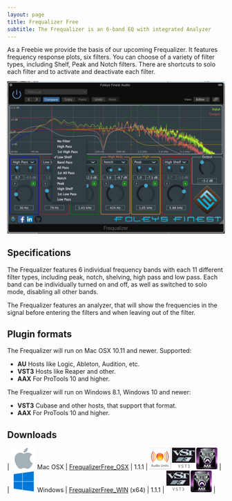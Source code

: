 ```yaml
---
layout: page
title: Frequalizer Free
subtitle: The Frequalizer is an 6-band EQ with integrated Analyzer
---
```


As a Freebie we provide the basis of our upcoming Frequalizer.
It features frequency response plots, six filters.
You can choose of a variety of filter types, including Shelf, Peak and Notch filters.
There are shortcuts to solo each filter and to activate and deactivate each filter.

![Frequalizer Screenshot](/img/plugins/FrequalizerFree.png)

## Specifications

The Frequalizer features 6 individual frequency bands with each 11 different filter types, including peak, notch, shelving, high pass and low pass.
Each band can be individually turned on and off, as well as switched to solo mode, disabling all other bands.

The Frequalizer features an analyzer, that will show the frequencies in the signal before entering the filters and when leaving out of the filter.

## Plugin formats

The Frequalizer will run on Mac OSX 10.11 and newer. Supported:
- **AU**        Hosts like Logic, Ableton, Audition, etc.
- **VST3**      Hosts like Reaper and other.
- **AAX**       For ProTools 10 and higher.


The Frequalizer will run on Windows 8.1, Windows 10 and newer:
- **VST3**      Cubase and other hosts, that support that format.
- **AAX**       For ProTools 10 and higher.

## Downloads

| ![OSX](/img/apple_logo.png) Mac OSX       | [FrequalizerFree_OSX](https://s3.eu-west-2.amazonaws.com/foleysfinest/plugins/Frequalizer_Free/FrequalizerFree_OSX.pkg) | 1.1.1 | ![AU / VST3 / AAX](/img/PluginFormatsOSX.png) |
| ![Windows](/img/windows_logo.png) Windows | [FrequalizerFree_WIN](https://s3.eu-west-2.amazonaws.com/foleysfinest/plugins/Frequalizer_Free/FrequalizerFree_WIN.exe) (x64) | 1.1.1 | ![VST3 / AAX](/img/PluginFormatsWIN.png)      |


